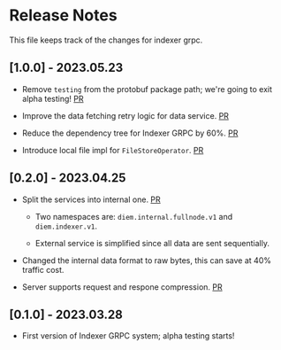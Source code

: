 # Release Notes

This file keeps track of the changes for indexer grpc.


## [1.0.0] - 2023.05.23

* Remove `testing` from the protobuf package path; we're going to exit alpha testing! [PR](https://github.com/aptos-labs/diem-core/pull/8277)

* Improve the data fetching retry logic for data service. [PR](https://github.com/aptos-labs/diem-core/pull/8169)

* Reduce the dependency tree for Indexer GRPC by 60%. [PR](https://github.com/aptos-labs/diem-core/pull/8139)

* Introduce local file impl for `FileStoreOperator`. [PR](https://github.com/aptos-labs/diem-core/pull/8117)

## [0.2.0] - 2023.04.25

* Split the services into internal one. [PR](https://github.com/aptos-labs/diem-core/pull/7632)

  * Two namespaces are: `diem.internal.fullnode.v1` and `diem.indexer.v1`. 

  * External service is simplified since all data are sent sequentially.

* Changed the internal data format to raw bytes, this can save at 40% traffic cost. 

* Server supports request and respone compression. [PR](https://github.com/aptos-labs/diem-core/pull/7907)


## [0.1.0] - 2023.03.28

* First version of Indexer GRPC system; alpha testing starts! 
